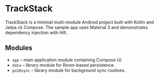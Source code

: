 ﻿# TrackStack
TrackStack is a minimal multi-module Android project built with Kotlin and Jetpa
ck Compose. The sample app uses Material 3 and demonstrates dependency injection
 with Hilt.

## Modules

- `app` – main application module containing Compose UI.
- `data` – library module for Room-based persistence.
- `po10sync` – library module for background sync routines.

